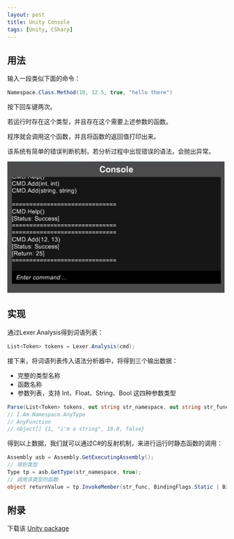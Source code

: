 ```yaml
---
layout: post
title: Unity Console
tags: [Unity, CSharp]
---
```


## 用法

输入一段类似下面的命令：

```csharp
Namespace.Class.Method(10, 12.5, true, "hello there")
```

按下回车键两次。

若运行时存在这个类型，并且存在这个需要上述参数的函数。

程序就会调用这个函数，并且将函数的返回值打印出来。

该系统有简单的错误判断机制，若分析过程中出现错误的语法，会抛出异常。

![screenshot](/public/content/2015-06-20/console.png)

## 实现

通过Lexer.Analysis得到词语列表：

```csharp
List<Token> tokens = Lexer.Analysis(cmd);
```

接下来，将词语列表传入语法分析器中，将得到三个输出数据：

- 完整的类型名称
- 函数名称
- 参数列表，支持 Int、Float、String、Bool 这四种参数类型

```csharp
Parse(List<Token> tokens, out string str_namespace, out string str_func, out List<object> args)
// I.Am.Namespace.AnyType
// AnyFunction
// object[] {1, "i'm a string", 18.8, false}
```

得到以上数据，我们就可以通过C#的反射机制，来进行运行时静态函数的调用：

```csharp
Assembly asb = Assembly.GetExecutingAssembly();
// 得到类型
Type tp = asb.GetType(str_namespace, true);
// 调用该类型的函数
object returnValue = tp.InvokeMember(str_func, BindingFlags.Static | BindingFlags.Public | BindingFlags.InvokeMethod, null, null, arg_list.ToArray());
```

## 附录

下载该 [Unity package](/public/content/2015-06-20/sindney.console.unitypackage)
